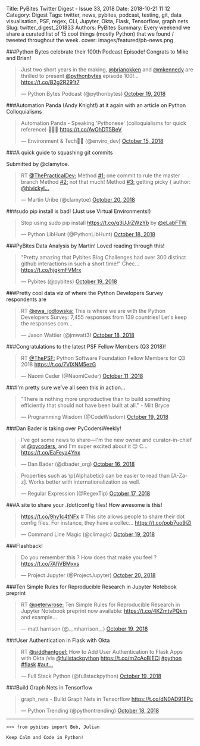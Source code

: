 Title: PyBites Twitter Digest - Issue 33, 2018
Date: 2018-10-21 11:12
Category: Digest
Tags: twitter, news, pybites, podcast, testing, git, data visualisation, PSF, regex, CLI, Jupyter, Okta, Flask, Tensorflow, graph nets
Slug: twitter_digest_201833
Authors: PyBites
Summary: Every weekend we share a curated list of 15 cool things (mostly Python) that we found / tweeted throughout the week.
cover: images/featured/pb-news.png

###Python Bytes celebrate their 100th Podcast Episode! Congrats to Mike and Brian!

<blockquote class="twitter-tweet"><p>Just two short years in the making, <a href="https://twitter.com/@brianokken" target="_blank">@brianokken</a> and <a href="https://twitter.com/@mkennedy" target="_blank">@mkennedy</a> are thrilled to present <a href="https://twitter.com/@pythonbytes" target="_blank">@pythonbytes</a> episode 100!… <a href="https://t.co/B2g2R291t7" title="https://t.co/B2g2R291t7" target="_blank">https://t.co/B2g2R291t7</a></p>— Python Bytes Podcast (@pythonbytes) <a href="https://twitter.com/pythonbytes/status/1053309680078991360" data-datetime="2018-10-19T15:39:31+00:00">October 19, 2018</a></blockquote>


###Automation Panda (Andy Knight!) at it again with an article on Python Colloquialisms

<blockquote class="twitter-tweet"><p>Automation Panda - Speaking 'Pythonese' (colloquialisms for quick reference) 🤔👍🏼 <a href="https://t.co/AvOhDT5BeV" title="https://t.co/AvOhDT5BeV" target="_blank">https://t.co/AvOhDT5BeV</a></p>— Environment &amp; Tech🎃🎃 (@enviro_dev) <a href="https://twitter.com/enviro_dev/status/1051884748186906624" data-datetime="2018-10-15T17:17:21+00:00">October 15, 2018</a></blockquote>


###A quick guide to squashing git commits

Submitted by @clamytoe.

<blockquote class="twitter-tweet"><p>RT <a href="https://twitter.com/@ThePracticalDev:" target="_blank">@ThePracticalDev:</a> Method <a href="https://twitter.com/search/#1:" target="_blank">#1:</a> one commit to rule the master branch Method <a href="https://twitter.com/search/#2:" target="_blank">#2:</a> not that much! Method <a href="https://twitter.com/search/#3:" target="_blank">#3:</a> getting picky { author: <a href="https://twitter.com/@hivickyl…" target="_blank">@hivickyl…</a></p>— Martin Uribe (@clamytoe) <a href="https://twitter.com/clamytoe/status/1053606769115742208" data-datetime="2018-10-20T11:20:03+00:00">October 20, 2018</a></blockquote>


###sudo pip install is bad! (Just use Virtual Environments!)

<blockquote class="twitter-tweet"><p>Stop using sudo pip install <a href="https://t.co/q3UJrZWzYb" title="https://t.co/q3UJrZWzYb" target="_blank">https://t.co/q3UJrZWzYb</a> by <a href="https://twitter.com/@eLabFTW" target="_blank">@eLabFTW</a></p>— Python LibHunt (@PythonLibHunt) <a href="https://twitter.com/PythonLibHunt/status/1052742980350562305" data-datetime="2018-10-18T02:07:40+00:00">October 18, 2018</a></blockquote>


###PyBites Data Analysis by Martin! Loved reading through this!

<blockquote class="twitter-tweet"><p>"Pretty amazing that Pybites Blog Challenges had over 300 distinct github interactions in such a short time!" Chec… <a href="https://t.co/hjgkmFVMrx" title="https://t.co/hjgkmFVMrx" target="_blank">https://t.co/hjgkmFVMrx</a></p>— Pybites (@pybites) <a href="https://twitter.com/pybites/status/1053412232489562112" data-datetime="2018-10-19T22:27:02+00:00">October 19, 2018</a></blockquote>


###Pretty cool data viz of where the Python Developers Survey respondents are

<blockquote class="twitter-tweet"><p>RT <a href="https://twitter.com/@ewa_jodlowska:" target="_blank">@ewa_jodlowska:</a> This is where we are with the Python Developers Survey: 7,455 responses from 139 countries! Let's keep the responses com…</p>— Jason Wattier (@jmwatt3) <a href="https://twitter.com/jmwatt3/status/1052970712435167233" data-datetime="2018-10-18T17:12:35+00:00">October 18, 2018</a></blockquote>


###Congratulations to the latest PSF Fellow Members (Q3 2018)!

<blockquote class="twitter-tweet"><p>RT <a href="https://twitter.com/@ThePSF:" target="_blank">@ThePSF:</a> Python Software Foundation Fellow Members for Q3 2018 <a href="https://t.co/7VlXNM5ezG" title="https://t.co/7VlXNM5ezG" target="_blank">https://t.co/7VlXNM5ezG</a></p>— Naomi Ceder (@NaomiCeder) <a href="https://twitter.com/NaomiCeder/status/1050230777609416706" data-datetime="2018-10-11T03:45:04+00:00">October 11, 2018</a></blockquote>


###I'm pretty sure we've all seen this in action...

<blockquote class="twitter-tweet"><p>"There is nothing more unproductive than to build something efficiently that should not have been built at all." - Milt Bryce</p>— Programming Wisdom (@CodeWisdom) <a href="https://twitter.com/CodeWisdom/status/1053263748880887808" data-datetime="2018-10-19T12:37:01+00:00">October 19, 2018</a></blockquote>


###Dan Bader is taking over PyCodersWeekly!

<blockquote class="twitter-tweet"><p>I've got some news to share—I'm the new owner and curator-in-chief at <a href="https://twitter.com/@pycoders," target="_blank">@pycoders,</a> and I'm super excited about it 😊 C… <a href="https://t.co/EaFeya4Ynx" title="https://t.co/EaFeya4Ynx" target="_blank">https://t.co/EaFeya4Ynx</a></p>— Dan Bader (@dbader_org) <a href="https://twitter.com/dbader_org/status/1052289195614429184" data-datetime="2018-10-16T20:04:29+00:00">October 16, 2018</a></blockquote>


<blockquote class="twitter-tweet"><p>Properties such as \p{Alphabetic} can be easier to read than [A-Za-z]. Works better with internationalization as well.</p>— Regular Expression (@RegexTip) <a href="https://twitter.com/RegexTip/status/1052575399916523521" data-datetime="2018-10-17T15:01:45+00:00">October 17, 2018</a></blockquote>


###A site to share your .(dot)config files! How awesome is this!

<blockquote class="twitter-tweet"><p><a href="https://t.co/9hy1c4tNFx" title="https://t.co/9hy1c4tNFx" target="_blank">https://t.co/9hy1c4tNFx</a> # This site allows people to share their dot config files. For instance, they have a collec… <a href="https://t.co/pob7uo9lZl" title="https://t.co/pob7uo9lZl" target="_blank">https://t.co/pob7uo9lZl</a></p>— Command Line Magic (@climagic) <a href="https://twitter.com/climagic/status/1053276105552076801" data-datetime="2018-10-19T13:26:07+00:00">October 19, 2018</a></blockquote>


###Flashback!

<blockquote class="twitter-tweet"><p>Do you remember this ? How does that make you feel ? <a href="https://t.co/7AfjVBMxxs" title="https://t.co/7AfjVBMxxs" target="_blank">https://t.co/7AfjVBMxxs</a></p>— Project Jupyter (@ProjectJupyter) <a href="https://twitter.com/ProjectJupyter/status/1053489951428423680" data-datetime="2018-10-20T03:35:51+00:00">October 20, 2018</a></blockquote>


###Ten Simple Rules for Reproducible Research in Jupyter Notebook preprint 

<blockquote class="twitter-tweet"><p>RT <a href="https://twitter.com/@peterwrose:" target="_blank">@peterwrose:</a> Ten Simple Rules for Reproducible Research in Jupyter Notebook preprint now available: <a href="https://t.co/4KZmtvPQkm" title="https://t.co/4KZmtvPQkm" target="_blank">https://t.co/4KZmtvPQkm</a> and example…</p>— matt harrison (@__mharrison__) <a href="https://twitter.com/__mharrison__/status/1053334832481214465" data-datetime="2018-10-19T17:19:28+00:00">October 19, 2018</a></blockquote>


###User Authentication in Flask with Okta

<blockquote class="twitter-tweet"><p>RT <a href="https://twitter.com/@siddhantgoel:" target="_blank">@siddhantgoel:</a> How to Add User Authentication to Flask Apps with Okta /via <a href="https://twitter.com/@fullstackpython" target="_blank">@fullstackpython</a> <a href="https://t.co/m2cAoBIECi" title="https://t.co/m2cAoBIECi" target="_blank">https://t.co/m2cAoBIECi</a> <a href="https://twitter.com/search/#python" target="_blank">#python</a> <a href="https://twitter.com/search/#flask" target="_blank">#flask</a> <a href="https://twitter.com/search/#aut…" target="_blank">#aut…</a></p>— Full Stack Python (@fullstackpython) <a href="https://twitter.com/fullstackpython/status/1053304044758810624" data-datetime="2018-10-19T15:17:08+00:00">October 19, 2018</a></blockquote>


###Build Graph Nets in Tensorflow

<blockquote class="twitter-tweet"><p>graph_nets - Build Graph Nets in Tensorflow <a href="https://t.co/dN0AD91EPc" title="https://t.co/dN0AD91EPc" target="_blank">https://t.co/dN0AD91EPc</a></p>— Python Trending (@pythontrending) <a href="https://twitter.com/pythontrending/status/1052988331825516545" data-datetime="2018-10-18T18:22:36+00:00">October 18, 2018</a></blockquote>

---

	>>> from pybites import Bob, Julian

	Keep Calm and Code in Python!
